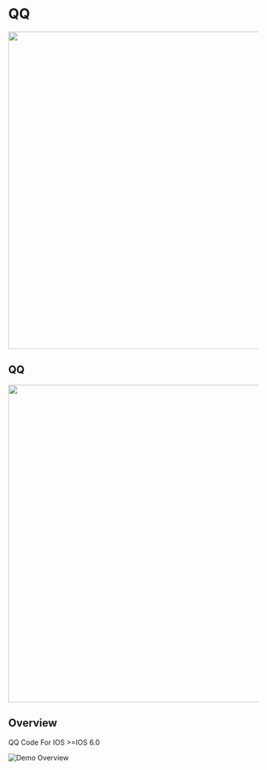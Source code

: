 # QQ
<img src="https://github.com/weida-studio/QQ/blob/master/Sceenshots/screenShots.png" width="640">

## QQ 
<img src="https://github.com/weida-studio/QQ/blob/master/Sceenshots/screenShots1.png" width="640">


## Overview
QQ Code For  IOS >=IOS 6.0

![Demo Overview](https://github.com/weida-studio/QQ/blob/master/Sceenshots/screenShots2.png)


